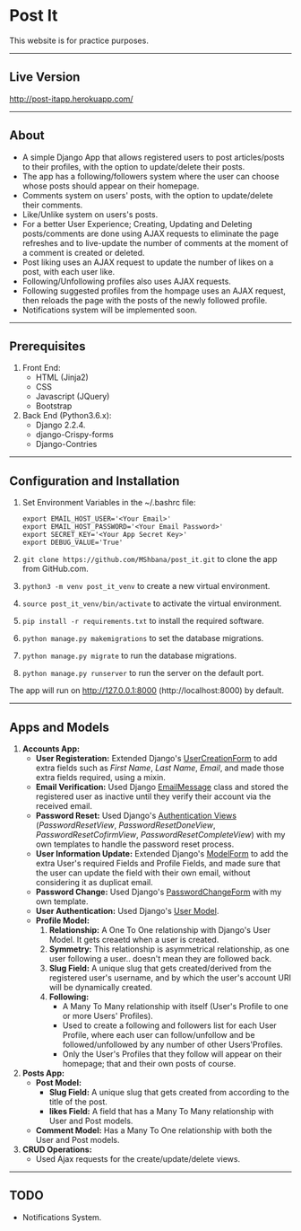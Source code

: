 # Post It

This website is for practice purposes.

---
## Live Version
http://post-itapp.herokuapp.com/

---
## About

* A simple Django App that allows registered users to post articles/posts to their profiles, with the option to update/delete their posts.
* The app has a following/followers system where the user can choose whose posts should appear on their homepage.
* Comments system on users' posts, with the option to update/delete their comments.
* Like/Unlike system on users's posts.
* For a better User Experience; Creating, Updating and Deleting posts/comments are done using AJAX requests to eliminate the page refreshes and to live-update the number of comments at the moment of a comment is created or deleted.
* Post liking uses an AJAX request to update the number of likes on a post, with each user like.
* Following/Unfollowing profiles also uses AJAX requests.
* Following suggested profiles from the hompage uses an AJAX request, then reloads the page with the posts of the newly followed profile.
* Notifications system will be implemented soon.

---

## Prerequisites

1. Front End:
    * HTML (Jinja2)
    * CSS
    * Javascript (JQuery)
    * Bootstrap
2. Back End (Python3.6.x):
    * Django 2.2.4.
    * django-Crispy-forms
    * Django-Contries

---

## Configuration and Installation

1. Set Environment Variables in the ~/.bashrc file:

    ```
    export EMAIL_HOST_USER='<Your Email>'
    export EMAIL_HOST_PASSWORD='<Your Email Password>'
    export SECRET_KEY='<Your App Secret Key>'
    export DEBUG_VALUE='True'
    ```

2. `git clone https://github.com/MShbana/post_it.git` to clone the app from GitHub.com.
3. `python3 -m venv post_it_venv` to create a new virtual environment.
4. `source post_it_venv/bin/activate` to activate the virtual environment.

5. `pip install -r requirements.txt` to install the required software.

6. `python manage.py makemigrations` to set the database migrations.

7. `python manage.py migrate` to run the database migrations.

8. `python manage.py runserver` to run the server on the default port.

The app will run on http://127.0.0.1:8000 (http://localhost:8000) by default.

---

## Apps and Models

1. **Accounts App:**
    * **User Registeration:** Extended Django's [UserCreationForm][link_UserCreationForm] to add extra fields such as *First Name*, *Last Name*, *Email*, and made those extra fields required, using a mixin.
    * **Email Verification:** Used Django [EmailMessage][link_EmailMessage] class and stored the registered user as inactive until they verify their account via the received email.
    * **Password Reset:** Used Django's [Authentication Views][link_authentication_views] (*PasswordResetView*, *PasswordResetDoneView*, *PasswordResetCofirmView*, *PasswordResetCompleteView*) with my own templates to handle the password reset process.
    * **User Information Update:** Extended Django's [ModelForm][link_ModelForm] to add the extra User's required Fields and Profile Fields, and made sure that the user can update the field with their own email, without considering it as duplicat email.
    * **Password Change:** Used Django's [PasswordChangeForm][link_PasswordChangeForm] with my own template.
    * **User Authentication:** Used Django's [User Model][link_user_model].
    * **Profile Model:**
        1. **Relationship:** A One To One relationship with Django's User Model. It gets creaetd when a user is created.
        2. **Symmetry:** This relationship is asymmetrical relationship, as one user following a user.. doesn't mean they are followed back.
        3. **Slug Field:** A unique slug that gets created/derived from the registered user's username, and by which the user's account URI will be dynamically created.
        4. **Following:**
            * A Many To Many relationship with itself (User's Profile to one or more Users' Profiles).
            * Used to create a following and followers list for each User Profile, where each user can follow/unfollow and be followed/unfollowed by any number of other Users'Profiles.
            * Only the User's Profiles that they follow will appear on their homepage; that and their own posts of course.
2. **Posts App:**
    * **Post Model:**
        * **Slug Field:** A unique slug that gets created from according to the title of the post.
        * **likes Field:** A field that has a Many To Many relationship with User and Post models.
    * **Comment Model:** Has a Many To One relationship with both the User and Post models.
3. **CRUD Operations:**
    * Used Ajax requests for the create/update/delete views.

---

## TODO

* Notifications System.

[//]:  # (Links and images relative paths)

[link_UserCreationForm]: https://docs.djangoproject.com/en/2.2/topics/auth/default/#django.contrib.auth.forms.UserCreationForm>
[link_EmailMessage]: <https://docs.djangoproject.com/en/2.2/topics/email/>
[link_authentication_views]: <https://docs.djangoproject.com/en/2.2/topics/auth/default/>
[link_ModelForm]: <https://docs.djangoproject.com/en/2.2/topics/forms/modelforms/>
[link_PasswordChangeForm]: <https://docs.djangoproject.com/en/2.2/topics/auth/default/#django.contrib.auth.forms.PasswordChangeForm>
[link_user_model]: <https://docs.djangoproject.com/en/2.2/ref/contrib/auth/>